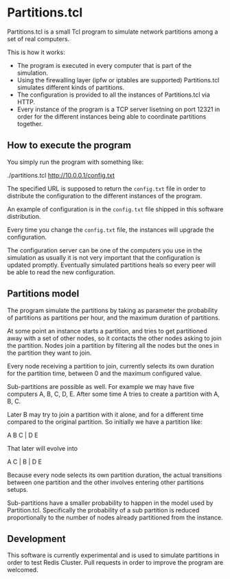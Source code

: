 Partitions.tcl
===

Partitions.tcl is a small Tcl program to simulate network partitions among a
set of real computers.

This is how it works:

* The program is executed in every computer that is part of the simulation.
* Using the firewalling layer (ipfw or iptables are supported) Partitions.tcl simulates different kinds of partitions.
* The configuration is provided to all the instances of Partitions.tcl via HTTP.
* Every instance of the program is a TCP server lisetning on port 12321 in order for the different instances being able to coordinate partitions together.

How to execute the program
---

You simply run the program with something like:

   ./partitions.tcl http://10.0.0.1/config.txt

The specified URL is supposed to return the `config.txt` file in order to
distribute the configuration to the different instances of the program.

An example of configuration is in the `config.txt` file shipped in this
software distribution.

Every time you change the `config.txt` file, the instances will upgrade
the configuration.

The configuration server can be one of the computers you use in the simulation
as usually it is not very important that the configuration is updated
promptly. Eventually simulated partitions heals so every peer will be able
to read the new configuration.

Partitions model
---

The program simulate the partitions by taking as parameter the probability
of partitions as partitions per hour, and the maximum duration of partitions.

At some point an instance starts a partition, and tries to get partitioned away
with a set of other nodes, so it contacts the other nodes asking to join
the partition. Nodes join a partition by filtering all the nodes but the
ones in the partition they want to join.

Every node receiving a partition to join, currently selects its own duration
for the partition time, between 0 and the maximum configured value.

Sub-partitions are possible as well. For example we may have five computers
A, B, C, D, E. After some time A tries to create a partition with A, B, C.

Later B may try to join a partition with it alone, and for a different time
compared to the original partition. So initially we have a partition like:

A B C | D E

That later will evolve into

A C | B | D E

Because every node selects its own partition duration, the actual
transitions between one partition and the other involves entering other
partitions setups.

Sub-partitions have a smaller probability to happen in the model used
by Partition.tcl. Specifically the probability of a sub partition is reduced
proportionally to the number of nodes already partitioned from the instance.

Development
---

This software is currently experimental and is used to simulate partitions
in order to test Redis Cluster. Pull requests in order to improve the program
are welcomed.


